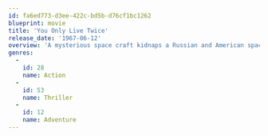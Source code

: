 ```yaml
---
id: fa6ed773-d3ee-422c-bd5b-d76cf1bc1262
blueprint: movie
title: 'You Only Live Twice'
release_date: '1967-06-12'
overview: 'A mysterious space craft kidnaps a Russian and American space capsule and brings the world on the verge of another World War. James Bond investigates the case in Japan and meets with his archenemy Blofeld. The fifth film from the legendary James Bond series starring Sean Connery as the British super agent.'
genres:
  -
    id: 28
    name: Action
  -
    id: 53
    name: Thriller
  -
    id: 12
    name: Adventure
---
```


